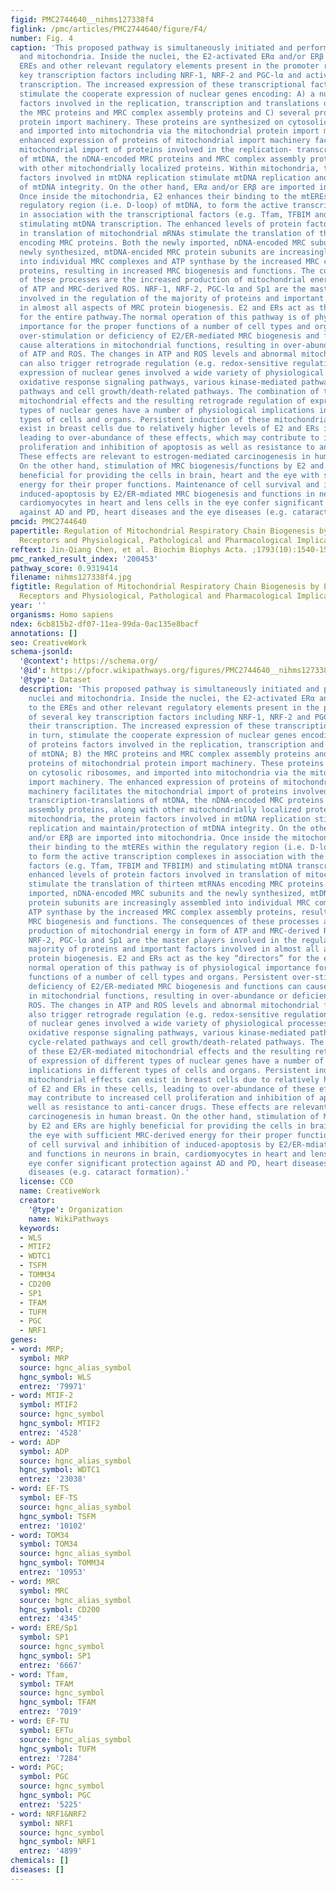 ```yaml
---
figid: PMC2744640__nihms127338f4
figlink: /pmc/articles/PMC2744640/figure/F4/
number: Fig. 4
caption: 'This proposed pathway is simultaneously initiated and performed within nuclei
  and mitochondria. Inside the nuclei, the E2-activated ERα and/or ERβ bind to the
  EREs and other relevant regulatory elements present in the promoter regions of several
  key transcription factors including NRF-1, NRF-2 and PGC-lα and activates their
  transcription. The increased expression of these transcriptional factors, in turn,
  stimulate the cooperate expression of nuclear genes encoding: A) a number of proteins
  factors involved in the replication, transcription and translations of mtDNA; B)
  the MRC proteins and MRC complex assembly proteins and C) several proteins of mitochondrial
  protein import machinery. These proteins are synthesized on cytosolic ribosomes,
  and imported into mitochondria via the mitochondrial protein import machinery. The
  enhanced expression of proteins of mitochondrial import machinery facilitates the
  mitochondrial import of proteins involved in the replication- transcription-translations
  of mtDNA, the nDNA-encoded MRC proteins and MRC complex assembly proteins, along
  with other mitochondrially localized proteins. Within mitochondria, the protein
  factors involved in mtDNA replication stimulate mtDNA replication and maintain/protection
  of mtDNA integrity. On the other hand, ERα and/or ERβ are imported into mitochondria.
  Once inside the mitochondria, E2 enhances their binding to the mtEREs within the
  regulatory region (i.e. D-loop) of mtDNA, to form the active transcription complexes
  in association with the transcriptional factors (e.g. Tfam, TFBIM and TFBIIM) and
  stimulating mtDNA transcription. The enhanced levels of protein factors involved
  in translation of mitochondrial mRNAs stimulate the translation of thirteen mtRNAs
  encoding MRC proteins. Both the newly imported, nDNA-encoded MRC subunits and the
  newly synthesized, mtDNA-encided MRC protein subunits are increasingly assembled
  into individual MRC complexes and ATP synthase by the increased MRC complex assembly
  proteins, resulting in increased MRC biogenesis and functions. The consequences
  of these processes are the increased production of mitochondrial energy in form
  of ATP and MRC-derived ROS. NRF-1, NRF-2, PGC-lα and Sp1 are the master players
  involved in the regulation of the majority of proteins and important factors involved
  in almost all aspects of MRC protein biogenesis. E2 and ERs act as the key “directors”
  for the entire pathway.The normal operation of this pathway is of physiological
  importance for the proper functions of a number of cell types and organs. Persistent
  over-stimulation or deficiency of E2/ER-mediated MRC biogenesis and functions can
  cause alterations in mitochondrial functions, resulting in over-abundance or deficiency
  of ATP and ROS. The changes in ATP and ROS levels and abnormal mitochondrial functions
  can also trigger retrograde regulation (e.g. redox-sensitive regulation) of the
  expression of nuclear genes involved a wide variety of physiological processes including
  oxidative response signaling pathways, various kinase-mediated pathways, cell cycle-related
  pathways and cell growth/death-related pathways. The combination of these E2/ER-mediated
  mitochondrial effects and the resulting retrograde regulation of expression of different
  types of nuclear genes have a number of physiological implications in different
  types of cells and organs. Persistent induction of these mitochondrial effects can
  exist in breast cells due to relatively higher levels of E2 and ERs in these cells,
  leading to over-abundance of these effects, which may contribute to increased cell
  proliferation and inhibition of apoptosis as well as resistance to anti-cancer drugs.
  These effects are relevant to estrogen-mediated carcinogenesis in human breast.
  On the other hand, stimulation of MRC biogenesis/functions by E2 and ERs are highly
  beneficial for providing the cells in brain, heart and the eye with sufficient MRC-derived
  energy for their proper functions. Maintenance of cell survival and inhibition of
  induced-apoptosis by E2/ER-mdiated MRC biogenesis and functions in neurons in brain,
  cardiomyocytes in heart and lens cells in the eye confer significant protection
  against AD and PD, heart diseases and the eye diseases (e.g. cataract formation).'
pmcid: PMC2744640
papertitle: Regulation of Mitochondrial Respiratory Chain Biogenesis by Estrogens/Estrogen
  Receptors and Physiological, Pathological and Pharmacological Implications.
reftext: Jin-Qiang Chen, et al. Biochim Biophys Acta. ;1793(10):1540-1570.
pmc_ranked_result_index: '200453'
pathway_score: 0.9319414
filename: nihms127338f4.jpg
figtitle: Regulation of Mitochondrial Respiratory Chain Biogenesis by Estrogens/Estrogen
  Receptors and Physiological, Pathological and Pharmacological Implications
year: ''
organisms: Homo sapiens
ndex: 6cb815b2-df07-11ea-99da-0ac135e8bacf
annotations: []
seo: CreativeWork
schema-jsonld:
  '@context': https://schema.org/
  '@id': https://pfocr.wikipathways.org/figures/PMC2744640__nihms127338f4.html
  '@type': Dataset
  description: 'This proposed pathway is simultaneously initiated and performed within
    nuclei and mitochondria. Inside the nuclei, the E2-activated ERα and/or ERβ bind
    to the EREs and other relevant regulatory elements present in the promoter regions
    of several key transcription factors including NRF-1, NRF-2 and PGC-lα and activates
    their transcription. The increased expression of these transcriptional factors,
    in turn, stimulate the cooperate expression of nuclear genes encoding: A) a number
    of proteins factors involved in the replication, transcription and translations
    of mtDNA; B) the MRC proteins and MRC complex assembly proteins and C) several
    proteins of mitochondrial protein import machinery. These proteins are synthesized
    on cytosolic ribosomes, and imported into mitochondria via the mitochondrial protein
    import machinery. The enhanced expression of proteins of mitochondrial import
    machinery facilitates the mitochondrial import of proteins involved in the replication-
    transcription-translations of mtDNA, the nDNA-encoded MRC proteins and MRC complex
    assembly proteins, along with other mitochondrially localized proteins. Within
    mitochondria, the protein factors involved in mtDNA replication stimulate mtDNA
    replication and maintain/protection of mtDNA integrity. On the other hand, ERα
    and/or ERβ are imported into mitochondria. Once inside the mitochondria, E2 enhances
    their binding to the mtEREs within the regulatory region (i.e. D-loop) of mtDNA,
    to form the active transcription complexes in association with the transcriptional
    factors (e.g. Tfam, TFBIM and TFBIIM) and stimulating mtDNA transcription. The
    enhanced levels of protein factors involved in translation of mitochondrial mRNAs
    stimulate the translation of thirteen mtRNAs encoding MRC proteins. Both the newly
    imported, nDNA-encoded MRC subunits and the newly synthesized, mtDNA-encided MRC
    protein subunits are increasingly assembled into individual MRC complexes and
    ATP synthase by the increased MRC complex assembly proteins, resulting in increased
    MRC biogenesis and functions. The consequences of these processes are the increased
    production of mitochondrial energy in form of ATP and MRC-derived ROS. NRF-1,
    NRF-2, PGC-lα and Sp1 are the master players involved in the regulation of the
    majority of proteins and important factors involved in almost all aspects of MRC
    protein biogenesis. E2 and ERs act as the key “directors” for the entire pathway.The
    normal operation of this pathway is of physiological importance for the proper
    functions of a number of cell types and organs. Persistent over-stimulation or
    deficiency of E2/ER-mediated MRC biogenesis and functions can cause alterations
    in mitochondrial functions, resulting in over-abundance or deficiency of ATP and
    ROS. The changes in ATP and ROS levels and abnormal mitochondrial functions can
    also trigger retrograde regulation (e.g. redox-sensitive regulation) of the expression
    of nuclear genes involved a wide variety of physiological processes including
    oxidative response signaling pathways, various kinase-mediated pathways, cell
    cycle-related pathways and cell growth/death-related pathways. The combination
    of these E2/ER-mediated mitochondrial effects and the resulting retrograde regulation
    of expression of different types of nuclear genes have a number of physiological
    implications in different types of cells and organs. Persistent induction of these
    mitochondrial effects can exist in breast cells due to relatively higher levels
    of E2 and ERs in these cells, leading to over-abundance of these effects, which
    may contribute to increased cell proliferation and inhibition of apoptosis as
    well as resistance to anti-cancer drugs. These effects are relevant to estrogen-mediated
    carcinogenesis in human breast. On the other hand, stimulation of MRC biogenesis/functions
    by E2 and ERs are highly beneficial for providing the cells in brain, heart and
    the eye with sufficient MRC-derived energy for their proper functions. Maintenance
    of cell survival and inhibition of induced-apoptosis by E2/ER-mdiated MRC biogenesis
    and functions in neurons in brain, cardiomyocytes in heart and lens cells in the
    eye confer significant protection against AD and PD, heart diseases and the eye
    diseases (e.g. cataract formation).'
  license: CC0
  name: CreativeWork
  creator:
    '@type': Organization
    name: WikiPathways
  keywords:
  - WLS
  - MTIF2
  - WDTC1
  - TSFM
  - TOMM34
  - CD200
  - SP1
  - TFAM
  - TUFM
  - PGC
  - NRF1
genes:
- word: MRP;
  symbol: MRP
  source: hgnc_alias_symbol
  hgnc_symbol: WLS
  entrez: '79971'
- word: MTIF-2
  symbol: MTIF2
  source: hgnc_symbol
  hgnc_symbol: MTIF2
  entrez: '4528'
- word: ADP
  symbol: ADP
  source: hgnc_alias_symbol
  hgnc_symbol: WDTC1
  entrez: '23038'
- word: EF-TS
  symbol: EF-TS
  source: hgnc_alias_symbol
  hgnc_symbol: TSFM
  entrez: '10102'
- word: TOM34
  symbol: TOM34
  source: hgnc_alias_symbol
  hgnc_symbol: TOMM34
  entrez: '10953'
- word: MRC
  symbol: MRC
  source: hgnc_alias_symbol
  hgnc_symbol: CD200
  entrez: '4345'
- word: ERE/Sp1
  symbol: SP1
  source: hgnc_symbol
  hgnc_symbol: SP1
  entrez: '6667'
- word: Tfam,
  symbol: TFAM
  source: hgnc_symbol
  hgnc_symbol: TFAM
  entrez: '7019'
- word: EF-TU
  symbol: EFTu
  source: hgnc_alias_symbol
  hgnc_symbol: TUFM
  entrez: '7284'
- word: PGC;
  symbol: PGC
  source: hgnc_symbol
  hgnc_symbol: PGC
  entrez: '5225'
- word: NRF1&NRF2
  symbol: NRF1
  source: hgnc_symbol
  hgnc_symbol: NRF1
  entrez: '4899'
chemicals: []
diseases: []
---
```

